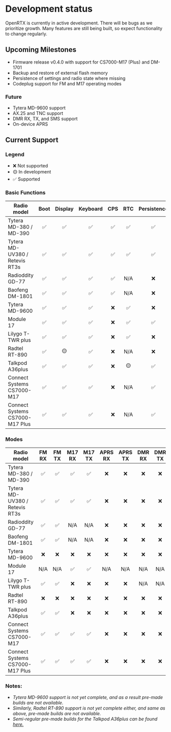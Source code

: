 # Development status

OpenRTX is currently in active development. There will be bugs as we prioritize growth. Many features are still being built, so expect functionality to change regularly.

## Upcoming Milestones

- Firmware release v0.4.0 with support for CS7000-M17 (Plus) and DM-1701
- Backup and restore of external flash memory
- Persistence of settings and radio state where missing
- Codeplug support for FM and M17 operating modes

### Future

- Tytera MD-9600 support
- AX.25 and TNC support
- DMR RX, TX, and SMS support
- On-device APRS

## Current Support

### Legend

- ❌ Not supported
- 🟡 In development
- ✅ Supported

### Basic Functions

| Radio model                    | Boot | Display | Keyboard | CPS | RTC | Persistence | GPS | Known Issues                                                                                                                     |
| ------------------------------ | :--: | :-----: | :------: | :-: | :-: | :---------: | :-: | ------------------------------------------------------------------------------------ |
| Tytera MD-380 / MD-390         |  ✅  |   ✅     |    ✅     | ✅  | ✅   |     ✅      | ✅  | [on GitHub](https://github.com/OpenRTX/OpenRTX/issues?q=is:open+label:MD-3x0,ALL)     |
| Tytera MD-UV380 / Retevis RT3s |  ✅  |   ✅     |    ✅     | ✅  | ✅   |     ✅      | ✅  | [on GitHub](https://github.com/OpenRTX/OpenRTX/issues?q=is:open+label:MD-UV3x0,ALL)   |
| Radioddity GD-77               |  ✅  |   ✅     |    ✅     | ✅  | N/A |     ❌      | N/A | [on GitHub](https://github.com/OpenRTX/OpenRTX/issues?q=is:open+label:GD-77,ALL)      |
| Baofeng DM-1801                |  ✅  |   ✅     |    ✅     | ✅  | N/A |     ❌      | N/A | [on GitHub](https://github.com/OpenRTX/OpenRTX/issues?q=is:open+label:DM-1801,ALL)    |
| Tytera MD-9600                 |  ✅  |   ✅     |    ✅     | ❌  | ✅   |     ❌      | ❌  | [on GitHub](https://github.com/OpenRTX/OpenRTX/issues?q=is:open+label:MD-9600,ALL)    |
| Module 17                      |  ✅  |   ✅     |    ✅     | ❌  | ✅   |     ✅      | N/A | [on GitHub](https://github.com/OpenRTX/OpenRTX/issues?q=is:open+label:Module17,ALL)    |
| Lilygo T-TWR plus              |  ✅  |   ✅     |    ✅     | ❌  | ✅   |     ❌      | ✅  | [on GitHub](https://github.com/OpenRTX/OpenRTX/issues?q=is:open+label:T-TWR%20Plus,ALL)|
| Radtel RT-890                  |  ✅  |   🟡     |    ✅     | ❌  | N/A |     ❌      | N/A  | [on GitHub](https://github.com/OpenRTX/OpenRTX/issues?q=is:open+label:RT-890,ALL)    |
| Talkpod A36plus                |  ✅  |   ✅     |    ✅     | ❌  | 🟡   |     ✅     | N/A  | [on GitHub](https://github.com/OpenRTX/OpenRTX/issues?q=is:open+label:A36plus,ALL)    |
| Connect Systems CS7000-M17     |  ✅  |   ✅     |    ✅     | ❌  | N/A  |     ✅     | ✅   | [on GitHub](https://github.com/OpenRTX/OpenRTX/issues?q=is:open+label:ALL)            |
| Connect Systems CS7000-M17 Plus|  ✅  |   ✅     |    ✅     | ❌  | N/A  |     ✅     | ❌   | [on GitHub](https://github.com/OpenRTX/OpenRTX/issues?q=is:open+label:CS7000-Plus,ALL)|

### Modes

| Radio model                    | FM RX | FM TX | M17 RX | M17 TX | APRS RX | APRS TX | DMR RX | DMR TX | DMR SMS |
| ------------------------------ | :---: | :---: | :----: | :----: | :-----: | :-----: | :----: | :----: | :-----: |
| Tytera MD-380 / MD-390         |  ✅   |  ✅    |   ✅    |   ✅   |   ❌     |   ❌     |   ❌   |   ❌    |   ❌     |
| Tytera MD-UV380 / Retevis RT3s |  ✅   |  ✅    |   ✅    |   ✅   |   ❌     |   ❌     |   ❌   |   ❌    |   ❌     |
| Radioddity GD-77               |  ✅   |  ✅    |   N/A  |  N/A   |   ❌    |   ❌     |   ❌   |   ❌     |   ❌    |
| Baofeng DM-1801                |  ✅   |  ✅    |   N/A  |  N/A   |   ❌    |   ❌     |   ❌   |   ❌     |   ❌    |
| Tytera MD-9600                 |  ❌   |  ❌    |   ❌    |   ❌    |   ❌    |   ❌     |   ❌    |  ❌     |   ❌    |
| Module 17                      |  N/A |  N/A   |   ✅    |   ✅    |   N/A  |  N/A    |  N/A   |  N/A   |   N/A   |
| Lilygo T-TWR plus              |  ✅   |  ✅    |   ❌    |   ❌    |   ❌    |   ❌     |  N/A   |  N/A   |   N/A   |
| Radtel RT-890                  |  ❌   |  ❌    |   ❌    |   ❌    |   ❌    |   ❌     |   ❌    |  ❌     |   ❌    |
| Talkpod A36plus                |  ✅   |  ✅    |   ❌    |   ❌    |   ❌    |   ❌     |   ❌    |  ❌     |   ❌    |
| Connect Systems CS7000-M17     |  ✅   |  ✅    |   ✅    |   ✅   |   ❌     |   ❌     |   ❌   |   ❌    |   ❌     |
| Connect Systems CS7000-M17 Plus|  ✅   |  ✅    |   ✅    |   ✅   |   ❌     |   ❌     |   ❌   |   ❌    |   ❌     |

### Notes:
* _Tytera MD-9600 support is not yet complete, and as a result pre-made builds are not available._
* _Similarly, Radtel RT-890 support is not yet complete either, and same as above, pre-made builds are not available._
* _Semi-regular pre-made builds for the Talkpod A36plus can be found [here.](https://github.com/VR2TE/Talkpod-A36plus-Firmware/tree/main/A36plus%20MAX/OpenRTX)_
